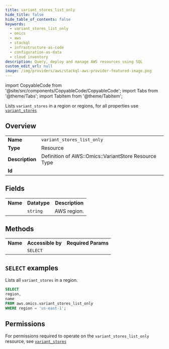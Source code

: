 ```yaml
---
title: variant_stores_list_only
hide_title: false
hide_table_of_contents: false
keywords:
  - variant_stores_list_only
  - omics
  - aws
  - stackql
  - infrastructure-as-code
  - configuration-as-data
  - cloud inventory
description: Query, deploy and manage AWS resources using SQL
custom_edit_url: null
image: /img/providers/aws/stackql-aws-provider-featured-image.png
---
```


import CopyableCode from '@site/src/components/CopyableCode/CopyableCode';
import Tabs from '@theme/Tabs';
import TabItem from '@theme/TabItem';

Lists <code>variant_stores</code> in a region or regions, for all properties use <a href="/providers/aws/serviceName/variant_stores/"><code>variant_stores</code></a>

## Overview
<table><tbody>
<tr><td><b>Name</b></td><td><code>variant_stores_list_only</code></td></tr>
<tr><td><b>Type</b></td><td>Resource</td></tr>
<tr><td><b>Description</b></td><td>Definition of AWS::Omics::VariantStore Resource Type</td></tr>
<tr><td><b>Id</b></td><td><CopyableCode code="aws.omics.variant_stores_list_only" /></td></tr>
</tbody></table>

## Fields
<table><tbody><tr><th>Name</th><th>Datatype</th><th>Description</th></tr><tr><td><CopyableCode code="region" /></td><td><code>string</code></td><td>AWS region.</td></tr>
</tbody></table>

## Methods

<table><tbody>
  <tr>
    <th>Name</th>
    <th>Accessible by</th>
    <th>Required Params</th>
  </tr>
  <tr>
    <td><CopyableCode code="list_resources" /></td>
    <td><code>SELECT</code></td>
    <td><CopyableCode code="region" /></td>
  </tr>
</tbody></table>

## `SELECT` examples
Lists all <code>variant_stores</code> in a region.
```sql
SELECT
region,
name
FROM aws.omics.variant_stores_list_only
WHERE region = 'us-east-1';
```


## Permissions

For permissions required to operate on the <code>variant_stores_list_only</code> resource, see <a href="/providers/aws/omics/variant_stores/#permissions"><code>variant_stores</code></a>

